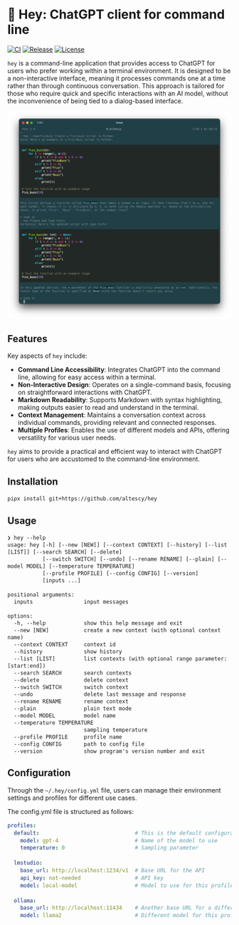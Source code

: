 # 👋 Hey: ChatGPT client for command line

[![CI](https://github.com/altescy/hey/actions/workflows/ci.yml/badge.svg)](https://github.com/altescy/hey/actions/workflows/ci.yml)
[![Release](https://img.shields.io/github/v/release/altescy/hey)](https://github.com/altescy/hey/releases)
[![License](https://img.shields.io/github/license/altescy/hey)](https://github.com/altescy/hey/blob/main/LICENSE)

`hey` is a command-line application that provides access to ChatGPT for users who prefer working within a terminal environment.
It is designed to be a non-interactive interface, meaning it processes commands one at a time rather than through continuous conversation.
This approach is tailored for those who require quick and specific interactions with an AI model, without the inconvenience of being tied to a dialog-based interface.

![screenshot](./assets/screenshot.png)

## Features

Key aspects of `hey` include:

- **Command Line Accessibility**: Integrates ChatGPT into the command line, allowing for easy access within a terminal.
- **Non-Interactive Design**: Operates on a single-command basis, focusing on straightforward interactions with ChatGPT.
- **Markdown Readability**: Supports Markdown with syntax highlighting, making outputs easier to read and understand in the terminal.
- **Context Management**: Maintains a conversation context across individual commands, providing relevant and connected responses.
- **Multiple Profiles**: Enables the use of different models and APIs, offering versatility for various user needs.

`hey` aims to provide a practical and efficient way to interact with ChatGPT for users who are accustomed to the command-line environment.

## Installation

```shell
pipx install git+https://github.com/altescy/hey
```

## Usage

```text
❯ hey --help
usage: hey [-h] [--new [NEW]] [--context CONTEXT] [--history] [--list [LIST]] [--search SEARCH] [--delete]
           [--switch SWITCH] [--undo] [--rename RENAME] [--plain] [--model MODEL] [--temperature TEMPERATURE]
           [--profile PROFILE] [--config CONFIG] [--version]
           [inputs ...]

positional arguments:
  inputs                input messages

options:
  -h, --help            show this help message and exit
  --new [NEW]           create a new context (with optional context name)
  --context CONTEXT     context id
  --history             show history
  --list [LIST]         list contexts (with optional range parameter: [start:end])
  --search SEARCH       search contexts
  --delete              delete context
  --switch SWITCH       switch context
  --undo                delete last message and response
  --rename RENAME       rename context
  --plain               plain text mode
  --model MODEL         model name
  --temperature TEMPERATURE
                        sampling temperature
  --profile PROFILE     profile name
  --config CONFIG       path to config file
  --version             show program's version number and exit
```

## Configuration

Through the `~/.hey/config.yml` file, users can manage their environment settings and profiles for different use cases.

The config.yml file is structured as follows:

```yaml
profiles:
  default:                              # This is the default configuration used when no --profile is explicitly specified.
    model: gpt-4                        # Name of the model to use
    temperature: 0                      # Sampling parameter

  lmstudio:
    base_url: http://localhost:1234/v1  # Base URL for the API
    api_key: not-needed                 # API key
    model: local-model                  # Model to use for this profile

  ollama:
    base_url: http://localhost:11434    # Another base URL for a different API
    model: llama2                       # Different model for this profile
```
